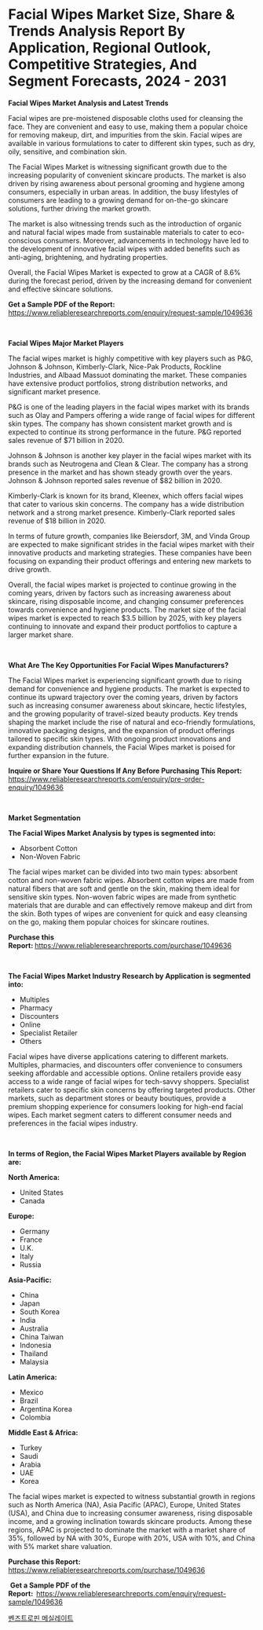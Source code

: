 <p><h1>Facial Wipes Market Size, Share & Trends Analysis Report By Application, Regional Outlook, Competitive Strategies, And Segment Forecasts, 2024 - 2031</h1></p><p><strong>Facial Wipes Market Analysis and Latest Trends</strong></p>
<p><p>Facial wipes are pre-moistened disposable cloths used for cleansing the face. They are convenient and easy to use, making them a popular choice for removing makeup, dirt, and impurities from the skin. Facial wipes are available in various formulations to cater to different skin types, such as dry, oily, sensitive, and combination skin.</p><p>The Facial Wipes Market is witnessing significant growth due to the increasing popularity of convenient skincare products. The market is also driven by rising awareness about personal grooming and hygiene among consumers, especially in urban areas. In addition, the busy lifestyles of consumers are leading to a growing demand for on-the-go skincare solutions, further driving the market growth.</p><p>The market is also witnessing trends such as the introduction of organic and natural facial wipes made from sustainable materials to cater to eco-conscious consumers. Moreover, advancements in technology have led to the development of innovative facial wipes with added benefits such as anti-aging, brightening, and hydrating properties.</p><p>Overall, the Facial Wipes Market is expected to grow at a CAGR of 8.6% during the forecast period, driven by the increasing demand for convenient and effective skincare solutions.</p></p>
<p><strong>Get a Sample PDF of the Report:&nbsp;</strong> <a href="https://www.reliableresearchreports.com/enquiry/request-sample/1049636">https://www.reliableresearchreports.com/enquiry/request-sample/1049636</a></p>
<p>&nbsp;</p>
<p><strong>Facial Wipes Major Market Players</strong></p>
<p><p>The facial wipes market is highly competitive with key players such as P&G, Johnson & Johnson, Kimberly-Clark, Nice-Pak Products, Rockline Industries, and Albaad Massuot dominating the market. These companies have extensive product portfolios, strong distribution networks, and significant market presence.</p><p>P&G is one of the leading players in the facial wipes market with its brands such as Olay and Pampers offering a wide range of facial wipes for different skin types. The company has shown consistent market growth and is expected to continue its strong performance in the future. P&G reported sales revenue of $71 billion in 2020.</p><p>Johnson & Johnson is another key player in the facial wipes market with its brands such as Neutrogena and Clean & Clear. The company has a strong presence in the market and has shown steady growth over the years. Johnson & Johnson reported sales revenue of $82 billion in 2020.</p><p>Kimberly-Clark is known for its brand, Kleenex, which offers facial wipes that cater to various skin concerns. The company has a wide distribution network and a strong market presence. Kimberly-Clark reported sales revenue of $18 billion in 2020.</p><p>In terms of future growth, companies like Beiersdorf, 3M, and Vinda Group are expected to make significant strides in the facial wipes market with their innovative products and marketing strategies. These companies have been focusing on expanding their product offerings and entering new markets to drive growth.</p><p>Overall, the facial wipes market is projected to continue growing in the coming years, driven by factors such as increasing awareness about skincare, rising disposable income, and changing consumer preferences towards convenience and hygiene products. The market size of the facial wipes market is expected to reach $3.5 billion by 2025, with key players continuing to innovate and expand their product portfolios to capture a larger market share.</p></p>
<p>&nbsp;</p>
<p><strong>What Are The Key Opportunities For Facial Wipes Manufacturers?</strong></p>
<p><p>The Facial Wipes market is experiencing significant growth due to rising demand for convenience and hygiene products. The market is expected to continue its upward trajectory over the coming years, driven by factors such as increasing consumer awareness about skincare, hectic lifestyles, and the growing popularity of travel-sized beauty products. Key trends shaping the market include the rise of natural and eco-friendly formulations, innovative packaging designs, and the expansion of product offerings tailored to specific skin types. With ongoing product innovations and expanding distribution channels, the Facial Wipes market is poised for further expansion in the future.</p></p>
<p><strong>Inquire or Share Your Questions If Any Before Purchasing This Report:</strong> <a href="https://www.reliableresearchreports.com/enquiry/pre-order-enquiry/1049636">https://www.reliableresearchreports.com/enquiry/pre-order-enquiry/1049636</a></p>
<p>&nbsp;</p>
<p><strong>Market Segmentation</strong></p>
<p><strong>The Facial Wipes Market Analysis by types is segmented into:</strong></p>
<p><ul><li>Absorbent Cotton</li><li>Non-Woven Fabric</li></ul></p>
<p><p>The facial wipes market can be divided into two main types: absorbent cotton and non-woven fabric wipes. Absorbent cotton wipes are made from natural fibers that are soft and gentle on the skin, making them ideal for sensitive skin types. Non-woven fabric wipes are made from synthetic materials that are durable and can effectively remove makeup and dirt from the skin. Both types of wipes are convenient for quick and easy cleansing on the go, making them popular choices for skincare routines.</p></p>
<p><strong>Purchase this Report:&nbsp;</strong><a href="https://www.reliableresearchreports.com/purchase/1049636">https://www.reliableresearchreports.com/purchase/1049636</a></p>
<p>&nbsp;</p>
<p><strong>The Facial Wipes Market Industry Research by Application is segmented into:</strong></p>
<p><ul><li>Multiples</li><li>Pharmacy</li><li>Discounters</li><li>Online</li><li>Specialist Retailer</li><li>Others</li></ul></p>
<p><p>Facial wipes have diverse applications catering to different markets. Multiples, pharmacies, and discounters offer convenience to consumers seeking affordable and accessible options. Online retailers provide easy access to a wide range of facial wipes for tech-savvy shoppers. Specialist retailers cater to specific skin concerns by offering targeted products. Other markets, such as department stores or beauty boutiques, provide a premium shopping experience for consumers looking for high-end facial wipes. Each market segment caters to different consumer needs and preferences in the facial wipes industry.</p></p>
<p>&nbsp;</p>
<p><strong>In terms of Region, the Facial Wipes Market Players available by Region are:</strong></p>
<p>
    <p> <strong> North America: </strong>
        <ul>
            <li>United States</li>
            <li>Canada</li>
        </ul>
        </p> 
    <p> <strong> Europe: </strong>
        <ul>
            <li>Germany</li>
            <li>France</li>
            <li>U.K.</li>
            <li>Italy</li>
            <li>Russia</li>
        </ul>
        </p> 
    <p> <strong> Asia-Pacific: </strong>
        <ul>
            <li>China</li>
            <li>Japan</li>
            <li>South Korea</li>
            <li>India</li>
            <li>Australia</li>
            <li>China Taiwan</li>
            <li>Indonesia</li>
            <li>Thailand</li>
            <li>Malaysia</li>
        </ul>
        </p> 
    <p> <strong> Latin America: </strong>
        <ul>
            <li>Mexico</li>
            <li>Brazil</li>
            <li>Argentina Korea</li>
            <li>Colombia</li>
        </ul>
        </p> 
    <p> <strong> Middle East & Africa: </strong>
        <ul>
            <li>Turkey</li>
            <li>Saudi</li>
            <li>Arabia</li>
            <li>UAE</li>
            <li>Korea</li>
        </ul>
    </p>
    </p>
<p><p>The facial wipes market is expected to witness substantial growth in regions such as North America (NA), Asia Pacific (APAC), Europe, United States (USA), and China due to increasing consumer awareness, rising disposable income, and a growing inclination towards skincare products. Among these regions, APAC is projected to dominate the market with a market share of 35%, followed by NA with 30%, Europe with 20%, USA with 10%, and China with 5% market share valuation.</p></p>
<p><strong>Purchase this Report: </strong><a href="https://www.reliableresearchreports.com/purchase/1049636">https://www.reliableresearchreports.com/purchase/1049636</a></p>
<p>&nbsp;<strong>Get a Sample PDF of the Report:&nbsp;&nbsp;</strong><a href="https://www.reliableresearchreports.com/enquiry/request-sample/1049636">https://www.reliableresearchreports.com/enquiry/request-sample/1049636</a></p>
<p><strong></strong></p>
<p><p><a href="https://medium.com/@derrickmafrks96745/%EB%B2%A4%ED%8A%B8%EB%A1%9C%ED%95%80-%EB%A9%94%EC%8B%A4%EB%A0%88%EC%9D%B4%ED%8A%B8-%EC%8B%9C%EC%9E%A5-%EA%B2%BD%EC%9F%81-%EB%B6%84%EC%84%9D-%EC%8B%9C%EC%9E%A5-%EB%8F%99%ED%96%A5-%EB%B0%8F-2031%EB%85%84%EA%B9%8C%EC%A7%80%EC%9D%98-%EC%98%88%EC%B8%A1-241287370276">벤즈트로핀 메실레이트</a></p></p>